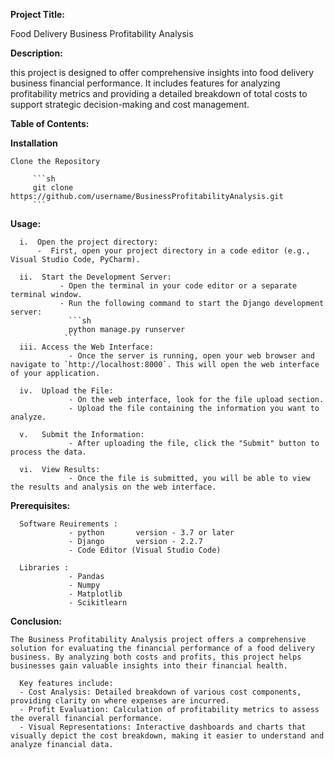 **Project Title:** 

Food Delivery Business Profitability Analysis 

**Description:**

 this project is designed to offer comprehensive insights into food delivery business financial performance. It includes features for analyzing profitability metrics and providing a detailed breakdown of total costs to support strategic decision-making and cost management.

**Table of Contents:**

**Installation**
    
    Clone the Repository
    
         ```sh
         git clone https://github.com/username/BusinessProfitabilityAnalysis.git
         ```    
**Usage:**

      i.  Open the project directory:
          -  First, open your project directory in a code editor (e.g., Visual Studio Code, PyCharm).
    
      ii.  Start the Development Server:
               - Open the terminal in your code editor or a separate terminal window.
               - Run the following command to start the Django development server:
                 ```sh
                 python manage.py runserver
                ```
      iii. Access the Web Interface:
                 - Once the server is running, open your web browser and navigate to `http://localhost:8000`. This will open the web interface of your application.
    
      iv.  Upload the File:
                 - On the web interface, look for the file upload section.
                 - Upload the file containing the information you want to analyze.
    
      v.   Submit the Information:
                 - After uploading the file, click the "Submit" button to process the data.
    
      vi.  View Results:
                 - Once the file is submitted, you will be able to view the results and analysis on the web interface.

**Prerequisites:**

      Software Reuirements :
                 - python       version - 3.7 or later
                 - Django       version - 2.2.7
                 - Code Editor (Visual Studio Code) 
                   
      Libraries :
                 - Pandas 
                 - Numpy 
                 - Matplotlib
                 - Scikitlearn 

**Conclusion:**

    The Business Profitability Analysis project offers a comprehensive solution for evaluating the financial performance of a food delivery business. By analyzing both costs and profits, this project helps businesses gain valuable insights into their financial health. 

      Key features include:
      - Cost Analysis: Detailed breakdown of various cost components, providing clarity on where expenses are incurred.
      - Profit Evaluation: Calculation of profitability metrics to assess the overall financial performance.
      - Visual Representations: Interactive dashboards and charts that visually depict the cost breakdown, making it easier to understand and analyze financial data.

                

      

   
